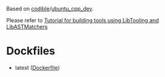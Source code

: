 Based on [codible](https://hub.docker.com/u/codible/)/[ubuntu_cpp_dev](https://hub.docker.com/r/codible/ubuntu_cpp_dev/).

Please refer to [Tutorial for building tools using LibTooling and LibASTMatchers](https://clang.llvm.org/docs/LibASTMatchersTutorial.html#step-2-using-ast-matchers)

# Dockfiles
* latest ([Dockerfile](https://github.com/decodable/DevOps/blob/b7a2c3ce34d077d3cb2896e72881fd72b95df256/Docker/clang_dev/Dockerfile))
